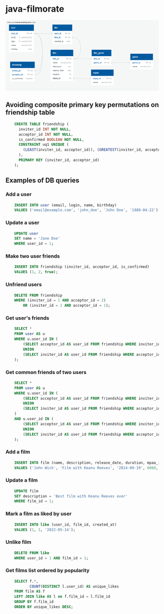 # java-filmorate

![Database schema](docs/db/schema.png)

## Avoiding composite primary key permutations on friendship table
```sql
    CREATE TABLE friendship (
      inviter_id INT NOT NULL,
      acceptor_id INT NOT NULL,
      is_confirmed BOOLEAN NOT NULL,
      CONSTRAINT uq1 UNIQUE (
        (LEAST(inviter_id, acceptor_id)), (GREATEST(inviter_id, acceptor_id))
      ),
      PRIMARY KEY (inviter_id, acceptor_id)
    );
```

## Examples of DB queries

### Add a user
```sql
    INSERT INTO user (email, login, name, birthday) 
    VALUES ('email@example.com', 'john_doe', 'John Doe', '1988-04-22');
```

### Update a user
```sql
    UPDATE user
    SET name = 'Jane Doe'
    WHERE user_id = 1; 
```

### Make two user friends
```sql
    INSERT INTO friendship (inviter_id, acceptor_id, is_confirmed) 
    VALUES (1, 2, true);
```

### Unfriend users
```sql
    DELETE FROM friendship 
    WHERE (inviter_id = 1 AND acceptor_id = 2)
        OR (inviter_id = 2 AND acceptor_id = 1);
```

### Get user's friends
```sql
    SELECT *
    FROM user AS u
    WHERE u.user_id IN (
        (SELECT acceptor_id AS user_id FROM friendship WHERE inviter_id = 1)
        UNION
        (SELECT inviter_id AS user_id FROM friendship WHERE acceptor_id = 1)
    );
```

### Get common friends of two users
```sql
    SELECT *
    FROM user AS u
    WHERE u.user_id IN (
        (SELECT acceptor_id AS user_id FROM friendship WHERE inviter_id = 1)
        UNION
        (SELECT inviter_id AS user_id FROM friendship WHERE acceptor_id = 1)
    ) 
    AND u.user_id IN (
        (SELECT acceptor_id AS user_id FROM friendship WHERE inviter_id = 2)
        UNION
        (SELECT inviter_id AS user_id FROM friendship WHERE acceptor_id = 2)
    );
```

### Add a film
```sql
    INSERT INTO film (name, description, release_date, duration, mpaa_id) 
    VALUES ('John Wick', 'Film with Keanu Reeves', '2014-09-19', 6060, 1);
```

### Update a film
```sql
    UPDATE film
    SET description = 'Best film with Keanu Reeves ever'
    WHERE film_id = 1; 
```

### Mark a film as liked by user
```sql
    INSERT INTO like (user_id, film_id, created_at) 
    VALUES (1, 1, '2022-05-14');
```

### Unlike film
```sql
    DELETE FROM like 
    WHERE user_id = 1 AND film_id = 1;
```

### Get films list ordered by popularity
```sql
    SELECT f.*, 
           COUNT(DISTINCT l.user_id) AS unique_likes
    FROM film AS f
    LEFT JOIN like AS l on f.film_id = l.film_id
    GROUP BY f.film_id
    ORDER BY unique_likes DESC;
```